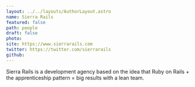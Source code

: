 ```yaml
---
layout: ../../layouts/AuthorLayout.astro
name: Sierra Rails
featured: false
path: people
draft: false
photo: 
site: https://www.sierrarails.com
twitter: https://twitter.com/sierrarails
github: 
---
```


Sierra Rails is a development agency based on the idea that Ruby on Rails + the apprenticeship pattern = big results with a lean team.